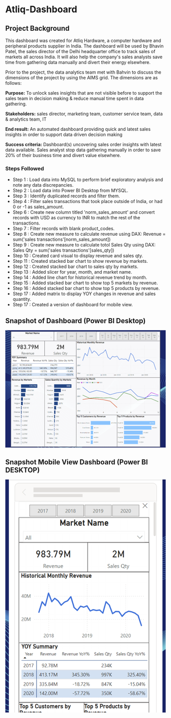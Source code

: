 
# Atliq-Dashboard

## Project Background

This dashboard was created for Atliq Hardware, a computer hardware and peripheral products supplier in India. The dashboard will be used by Bhavin Patel, the sales director of the Delhi headquarter office to track sales of markets all across India. It will also help the company's sales analysts save time from gathering data manually and divert their energy elsewhere. 

Prior to the project, the data analytics team met with Bahvin to discuss the dimensions of the project by using the AIMS grid. The dimensions are as follows:

**Purpose:** To unlock sales insights that are not visible before to support the sales team in decision making & reduce manual time spent in data gathering.

**Stakeholders:** sales director, marketing team, customer service team, data & analytics team, IT

**End result:** An automated dashboard providing quick and latest sales insights in order to support data driven decision making

**Success criteria:** Dashboard(s) uncovering sales order insights with latest data available. Sales analyst stop data gathering manually in order to save 20% of their business time and divert value elsewhere.

### Steps Followed

- Step 1 : Load data into MySQL to perform brief exploratory analysis and note any data discrepancies.
- Step 2 : Load data into Power BI Desktop from MYSQL. 
- Step 3 : Identify duplicated records and filter them.
- Step 4 : Filter sales transactions that took place outside of India, or had 0 or -1 as sales_amount.
- Step 6 : Create new column titled 'norm_sales_amount' and convert records with USD as currency to INR to match the rest of the transactions.
- Step 7 : Filter records with blank product_codes.
- Step 8 : Create new measure to calculate revenue using DAX: Revenue = sum('sales transactions'[norm_sales_amount])
- Step 9 : Create new measure to calculate totol Sales Qty using DAX: Sales Qty = sum('sales transactions'[sales_qty])
- Step 10 : Created card visual to display revenue and sales qty.
- Step 11 : Created stacked bar chart to show revenue by markets.
- Step 12 : Created stacked bar chart to sales qty by markets.
- Step 13 : Added slicer for year, month, and market name.
- Step 14 : Added line chart for historical revenue trend by month. 
- Step 15 : Added stacked bar chart to show top 5 markets by revenue.
- Step 16 : Added stacked bar chart to show top 5 products by revenue.
- Step 17 : Added matrix to display YOY changes in revenue and sales quantity.
- Step 17 : Created a version of dashboard for mobile view.

## Snapshot of Dashboard (Power BI Desktop)

![dashboard_snapo](https://github.com/huizliang/Atliq_Hardware/blob/main/Atliq_Dashboard.png)
 
 ## Snapshot Mobile View Dashboard (Power BI DESKTOP)
 
![Dashboard_upload](https://github.com/huizliang/Atliq_Hardware/blob/main/Atliq_mobile_view.png)

